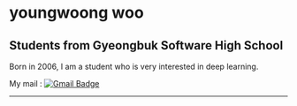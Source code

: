 youngwoong woo
============
## Students from Gyeongbuk Software High School

Born in 2006, I am a student who is very interested in deep learning.


  My mail : [![Gmail Badge](https://img.shields.io/badge/Gmail-d14836?style=flat-square&logo=Gmail&logoColor=white&link=mailto:snugyun01@gmail.com)](mailto:uyeongung06@gmail.com)
***
